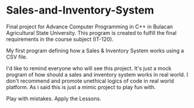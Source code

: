 # Sales-and-Inventory-System
Final project for Advance Computer Programming in C++ in Bulacan Agricultural State University. This program is created to fulfill the final requirements in the course subject  (IT-120).

My first program defining how a Sales & Inventory System works using a CSV file.

I'd like to remind everyone who will see this project. It's just a mock program of how should a sales and inventory system works in real world. 
I don't recommend and promote unethical logics of code in real world platform. As i said this is just a mimic project to play fun with.

Play with mistakes. Apply the Lessons.

